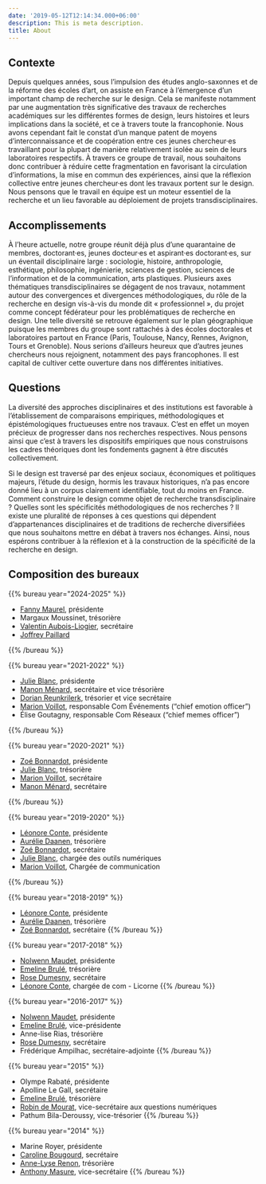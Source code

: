 ```yaml
---
date: '2019-05-12T12:14:34.000+06:00'
description: This is meta description.
title: About
---
```


## Contexte

Depuis quelques années, sous l’impulsion des études anglo-saxonnes et de la réforme des écoles d’art, on assiste en France à l’émergence d’un important champ de recherche sur le design. Cela se manifeste notamment par une augmentation très significative des travaux de recherches académiques sur les différentes formes de design, leurs histoires et leurs implications dans la société, et ce à travers toute la francophonie. Nous avons cependant fait le constat d’un manque patent de moyens d’interconnaissance et de coopération entre ces jeunes chercheur·es travaillant pour la plupart de manière relativement isolée au sein de leurs laboratoires respectifs. À travers ce groupe de travail, nous souhaitons donc contribuer à réduire cette fragmentation en favorisant la circulation d’informations, la mise en commun des expériences, ainsi que la réflexion collective entre jeunes chercheur·es dont les travaux portent sur le design. Nous pensons que le travail en équipe est un moteur essentiel de la recherche et un lieu favorable au déploiement de projets transdisciplinaires.

## Accomplissements

À l’heure actuelle, notre groupe réunit déjà plus d’une quarantaine de membres, doctorant·es, jeunes docteur·es et aspirant·es doctorant·es, sur un éventail disciplinaire large : sociologie, histoire, anthropologie, esthétique, philosophie, ingénierie, sciences de gestion, sciences de l’information et de la communication, arts plastiques. Plusieurs axes thématiques transdisciplinaires se dégagent de nos travaux, notamment autour des convergences et divergences méthodologiques, du rôle de la recherche en design vis-à-vis du monde dit « professionnel », du projet comme concept fédérateur pour les problématiques de recherche en design. Une telle diversité se retrouve également sur le plan géographique puisque les membres du groupe sont rattachés à des écoles doctorales et laboratoires partout en France (Paris, Toulouse, Nancy, Rennes, Avignon, Tours et Grenoble). Nous serions d’ailleurs heureux que d’autres jeunes chercheurs nous rejoignent, notamment des pays francophones. Il est capital de cultiver cette ouverture dans nos différentes initiatives.

## Questions

La diversité des approches disciplinaires et des institutions est favorable à l’établissement de comparaisons empiriques, méthodologiques et épistémologiques fructueuses entre nos travaux. C’est en effet un moyen précieux de progresser dans nos recherches respectives. Nous pensons ainsi que c’est à travers les dispositifs empiriques que nous construisons les cadres théoriques dont les fondements gagnent à être discutés collectivement.

Si le design est traversé par des enjeux sociaux, économiques et politiques majeurs, l’étude du design, hormis les travaux historiques, n’a pas encore donné lieu à un corpus clairement identifiable, tout du moins en France. Comment construire le design comme objet de recherche transdisciplinaire ? Quelles sont les spécificités méthodologiques de nos recherches ? Il existe une pluralité de réponses à ces questions qui dépendent d’appartenances disciplinaires et de traditions de recherche diversifiées que nous souhaitons mettre en débat à travers nos échanges. Ainsi, nous espérons contribuer à la réflexion et à la construction de la spécificité de la recherche en design.

<section id="bureaux">
<h1>Composition des bureaux</h1>
<div class="title"><div>

{{% bureau year="2024-2025" %}}

* [Fanny Maurel](https://designenrecherche.org/membres/fanny-maurel/), présidente
* Margaux Moussinet, trésorière
* [Valentin Aubois-Liogier](https://designenrecherche.org/membres/valentin-auboisliogier/), secrétaire
* [Joffrey Paillard](https://designenrecherche.org/membres/joffrey-paillard/)

{{% /bureau %}}

{{% bureau year="2021-2022" %}}

* [Julie Blanc](https://designenrecherche.org/membres/julie-blanc/), présidente
* [Manon Ménard,](https://designenrecherche.org/membres/manon-menard/) secrétaire et vice trésorière
* [Dorian Reunkrilerk](https://designenrecherche.org/membres/dorian-reunkrilerk/), trésorier et vice secrétaire
* [Marion Voillot](https://designenrecherche.org/membres/marion-voillot/), responsable Com Événements (“chief emotion officer”)
* Élise Goutagny, responsable Com Réseaux (“chief memes officer”)

{{% /bureau %}}

{{% bureau year="2020-2021" %}}

* [Zoé Bonnardot](https://designenrecherche.org/membres/zoe-bonnardot/), présidente
* [Julie Blanc](https://designenrecherche.org/membres/julie-blanc/), trésorière
* [Marion Voillot](https://designenrecherche.org/membres/marion-voillot/), secrétaire
* [Manon Ménard,](https://designenrecherche.org/membres/manon-menard/) secrétaire

{{% /bureau %}}

{{% bureau year="2019-2020" %}}

* [Léonore Conte,](https://designenrecherche.org/membres/leonore-conte/) présidente
* [Aurélie Daanen,](https://designenrecherche.org/membres/aurelie-daanen/) trésorière
* [Zoé Bonnardot](https://designenrecherche.org/membres/zoe-bonnardot/), secrétaire
* [Julie Blanc](https://designenrecherche.org/membres/julie-blanc/), chargée des outils numériques
* [Marion Voillot](https://designenrecherche.org/membres/marion-voillot/), Chargée de communication

{{% /bureau %}}

{{% bureau year="2018-2019" %}}

* [Léonore Conte](https://designenrecherche.org/membres/leonore-conte/), présidente
* [Aurélie Daanen,](https://designenrecherche.org/membres/aurelie-daanen/) trésorière
* [Zoé Bonnardot](), secrétaire
  {{% /bureau %}}

{{% bureau year="2017-2018" %}}

* [Nolwenn Maudet](https://designenrecherche.org/membres/nolwenn-maudet/), présidente
* [Emeline Brulé](https://designenrecherche.org/membres/emeline-brule/), trésorière
* [Rose Dumesny](/membres/rose-dumesny/), secrétaire
* [Léonore Conte](https://designenrecherche.org/membres/leonore-conte/), chargée de com - Licorne
  {{% /bureau %}}

{{% bureau year="2016-2017" %}}

* [Nolwenn Maudet](https://designenrecherche.org/membres/nolwenn-maudet/), présidente
* [Emeline Brulé](https://designenrecherche.org/membres/emeline-brule/), vice-présidente
* Anne-lise Rias, trésorière
* [Rose Dumesny](https://designenrecherche.org/membres/rose-dumesny/), secrétaire
* Frédérique Ampilhac, secrétaire-adjointe
  {{% /bureau %}}

{{% bureau year="2015" %}}

* Olympe Rabaté, présidente
* Apolline Le Gall, secrétaire
* [Emeline Brulé](https://designenrecherche.org/membres/emeline-brule/), trésorière
* [Robin de Mourat](https://designenrecherche.org/membres/robin-de-mourat/), vice-secrétaire aux questions numériques
* Pathum Bila-Deroussy, vice-trésorier
  {{% /bureau %}}

{{% bureau year="2014" %}}

* Marine Royer, présidente
* [Caroline Bougourd](), secrétaire
* [Anne-Lyse Renon](https://designenrecherche.org/membres/anne-lyse-renon/), trésorière
* [Anthony Masure](https://designenrecherche.org/membres/anthony-masure/), vice-secrétaire
  {{% /bureau %}}

</section>
